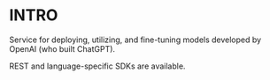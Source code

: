 # INTRO

Service for deploying, utilizing, and fine-tuning models developed by OpenAI (who built ChatGPT).

REST and language-specific SDKs are available.
